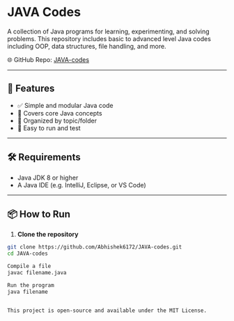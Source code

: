 # JAVA Codes

A collection of Java programs for learning, experimenting, and solving problems. This repository includes basic to advanced level Java codes including OOP, data structures, file handling, and more.

🌐 GitHub Repo: [JAVA-codes](https://github.com/Abhishek6172/JAVA-codes.git)

---

## 🚀 Features

- ✅ Simple and modular Java code
- 🔁 Covers core Java concepts
- 📁 Organized by topic/folder
- 🧪 Easy to run and test

---

## 🛠️ Requirements

- Java JDK 8 or higher
- A Java IDE (e.g. IntelliJ, Eclipse, or VS Code)

---

## 📦 How to Run

1. **Clone the repository**

```bash
git clone https://github.com/Abhishek6172/JAVA-codes.git
cd JAVA-codes

Compile a file
javac filename.java

Run the program
java filename


This project is open-source and available under the MIT License.
